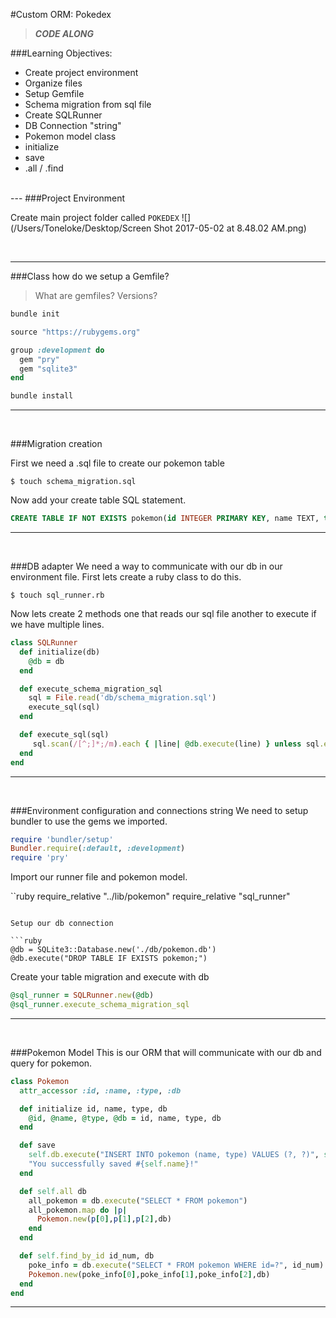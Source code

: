 #Custom ORM: Pokedex 
>***CODE ALONG***

###Learning Objectives:
- Create project environment 
- Organize files
- Setup Gemfile
- Schema migration from sql file
- Create SQLRunner
- DB Connection "string"
- Pokemon model class
- initialize
- save
- .all / .find

<br>
---
###Project Environment

Create main project folder called `POKEDEX`
![](/Users/Toneloke/Desktop/Screen Shot 2017-05-02 at 8.48.02 AM.png)

<br>

---


###Class how do we setup a Gemfile?          

>What are gemfiles?
>Versions?

```ruby
bundle init

source "https://rubygems.org"

group :development do
  gem "pry"
  gem "sqlite3"
end

bundle install
```

---

<br>

###Migration creation

First we need a .sql file to create our pokemon table

`$ touch schema_migration.sql`

Now add your create table SQL statement.

```sql
CREATE TABLE IF NOT EXISTS pokemon(id INTEGER PRIMARY KEY, name TEXT, type TEXT);
```  

---

<br>

###DB adapter
We need a way to communicate with our db in our environment file. First lets create a ruby class to do this.

`$ touch sql_runner.rb`

Now lets create 2 methods one that reads our sql file another to execute if we have multiple lines.

```ruby
class SQLRunner
  def initialize(db)
    @db = db
  end

  def execute_schema_migration_sql
    sql = File.read('db/schema_migration.sql')
    execute_sql(sql)
  end

  def execute_sql(sql)
     sql.scan(/[^;]*;/m).each { |line| @db.execute(line) } unless sql.empty?
  end
end
```

---

<br>

###Environment configuration and connections string
We need to setup bundler to use the gems we imported. 

```ruby
require 'bundler/setup'
Bundler.require(:default, :development)
require 'pry'
```
Import our runner file and pokemon model.

``ruby
require_relative "../lib/pokemon"
require_relative "sql_runner"
```

Setup our db connection

```ruby
@db = SQLite3::Database.new('./db/pokemon.db')
@db.execute("DROP TABLE IF EXISTS pokemon;")
```

Create your table migration and execute with db

```ruby
@sql_runner = SQLRunner.new(@db)
@sql_runner.execute_schema_migration_sql
```

---

<br>

###Pokemon Model
This is our ORM that will communicate with our db and query for pokemon.

```ruby           
class Pokemon
  attr_accessor :id, :name, :type, :db

  def initialize id, name, type, db
    @id, @name, @type, @db = id, name, type, db
  end

  def save
    self.db.execute("INSERT INTO pokemon (name, type) VALUES (?, ?)", self.name, self.type)
    "You successfully saved #{self.name}!"
  end

  def self.all db
    all_pokemon = db.execute("SELECT * FROM pokemon")
    all_pokemon.map do |p|
      Pokemon.new(p[0],p[1],p[2],db)
    end
  end

  def self.find_by_id id_num, db
    poke_info = db.execute("SELECT * FROM pokemon WHERE id=?", id_num).flatten
    Pokemon.new(poke_info[0],poke_info[1],poke_info[2],db)
  end
end
```

---

<br>





